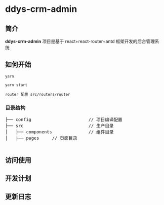 # ddys-crm-admin

## 简介

**ddys-crm-admin** 项目是基于 react+react-router+antd 框架开发的后台管理系统


## 如何开始
````````````````````
yarn

yarn start
````````````````````

````````````````````
router 配置 src/routers/router
````````````````````
### 目录结构
<pre>
├── config                      // 项目编译配置
├── src                         // 生产目录
│   ├── components              // 组件目录
│   ├── pages     // 页面目录

</pre>

## 访问使用

## 开发计划


## 更新日志

